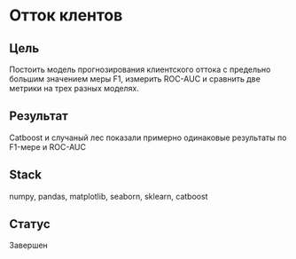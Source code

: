 # Отток клентов
## Цель
Постоить модель прогнозирования клиентского оттока с предельно большим значением меры F1, измерить ROC-AUC и сравнить две метрики на трех разных моделях.
## Результат
Catboost и случаный лес показали примерно одинаковые результаты по F1-мере и ROC-AUC
## Stack
numpy, pandas, matplotlib, seaborn, sklearn, catboost
## Статус
Завершен

